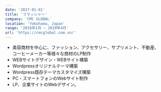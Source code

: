 ```yaml
---
date: '2017-01-01'
title: 'フラッシャー'
company: 'CMC GLOBAL'
location: 'Yokohama, Japan'
range: '2018年1月 ~ 2019年4月'
url: 'https://cmcglobal.com.vn/'
---
```


- 美容商材を中心に、ファッション、アクセサリー、サプリメント、不動産、コーヒーメーカー等様々な商材のLP制作
- WEBサイトデザイン・WEBサイト構築
- Wordpressオリジナルテーマ構築
- Wordpress既存テーマカスタマイズ構築
- PC・スマートフォンのWebサイト制作
- LP、企業サイトのWebデザイン。
